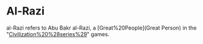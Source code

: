 # Al-Razi

al-Razi refers to Abu Bakr al-Razi, a [Great%20People](Great Person) in the "[Civilization%20%28series%29](Civilization)" games.